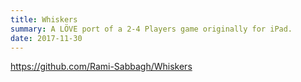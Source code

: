 ```yaml
---
title: Whiskers
summary: A LÖVE port of a 2-4 Players game originally for iPad.
date: 2017-11-30
---
```


https://github.com/Rami-Sabbagh/Whiskers